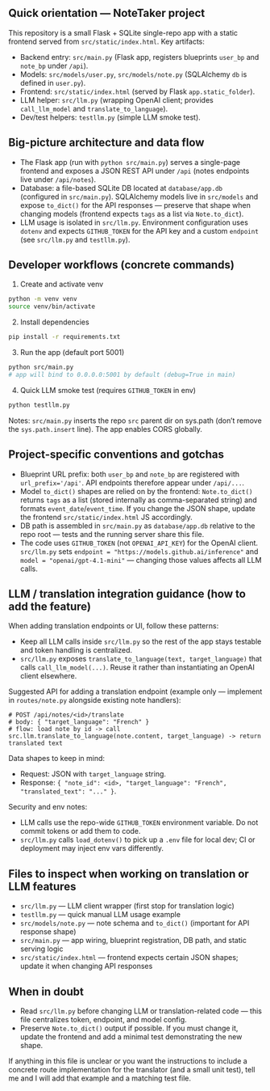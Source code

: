 ## Quick orientation — NoteTaker project

This repository is a small Flask + SQLite single-repo app with a static frontend served from `src/static/index.html`. Key artifacts:

- Backend entry: `src/main.py` (Flask app, registers blueprints `user_bp` and `note_bp` under `/api`).
- Models: `src/models/user.py`, `src/models/note.py` (SQLAlchemy `db` is defined in `user.py`).
- Frontend: `src/static/index.html` (served by Flask `app.static_folder`).
- LLM helper: `src/llm.py` (wrapping OpenAI client; provides `call_llm_model` and `translate_to_language`).
- Dev/test helpers: `testllm.py` (simple LLM smoke test).

## Big-picture architecture and data flow

- The Flask app (run with `python src/main.py`) serves a single-page frontend and exposes a JSON REST API under `/api` (notes endpoints live under `/api/notes`).
- Database: a file-based SQLite DB located at `database/app.db` (configured in `src/main.py`). SQLAlchemy models live in `src/models` and expose `to_dict()` for the API responses — preserve that shape when changing models (frontend expects `tags` as a list via `Note.to_dict`).
- LLM usage is isolated in `src/llm.py`. Environment configuration uses `dotenv` and expects `GITHUB_TOKEN` for the API key and a custom `endpoint` (see `src/llm.py` and `testllm.py`).

## Developer workflows (concrete commands)

1. Create and activate venv
```bash
python -m venv venv
source venv/bin/activate
```
2. Install dependencies
```bash
pip install -r requirements.txt
```
3. Run the app (default port 5001)
```bash
python src/main.py
# app will bind to 0.0.0.0:5001 by default (debug=True in main)
```
4. Quick LLM smoke test (requires `GITHUB_TOKEN` in env)
```bash
python testllm.py
```

Notes: `src/main.py` inserts the repo `src` parent dir on sys.path (don’t remove the `sys.path.insert` line). The app enables CORS globally.

## Project-specific conventions and gotchas

- Blueprint URL prefix: both `user_bp` and `note_bp` are registered with `url_prefix='/api'`. API endpoints therefore appear under `/api/...`.
- Model `to_dict()` shapes are relied on by the frontend: `Note.to_dict()` returns `tags` as a list (stored internally as comma-separated string) and formats `event_date`/`event_time`. If you change the JSON shape, update the frontend `src/static/index.html` JS accordingly.
- DB path is assembled in `src/main.py` as `database/app.db` relative to the repo root — tests and the running server share this file.
- The code uses `GITHUB_TOKEN` (not `OPENAI_API_KEY`) for the OpenAI client. `src/llm.py` sets `endpoint = "https://models.github.ai/inference"` and `model = "openai/gpt-4.1-mini"` — changing those values affects all LLM calls.

## LLM / translation integration guidance (how to add the feature)

When adding translation endpoints or UI, follow these patterns:

- Keep all LLM calls inside `src/llm.py` so the rest of the app stays testable and token handling is centralized.
- `src/llm.py` exposes `translate_to_language(text, target_language)` that calls `call_llm_model(...)`. Reuse it rather than instantiating an OpenAI client elsewhere.

Suggested API for adding a translation endpoint (example only — implement in `routes/note.py` alongside existing note handlers):

```
# POST /api/notes/<id>/translate
# body: { "target_language": "French" }
# flow: load note by id -> call src.llm.translate_to_language(note.content, target_language) -> return translated text
```

Data shapes to keep in mind:
- Request: JSON with `target_language` string.
- Response: `{ "note_id": <id>, "target_language": "French", "translated_text": "..." }`.

Security and env notes:
- LLM calls use the repo-wide `GITHUB_TOKEN` environment variable. Do not commit tokens or add them to code.
- `src/llm.py` calls `load_dotenv()` to pick up a `.env` file for local dev; CI or deployment may inject env vars differently.

## Files to inspect when working on translation or LLM features

- `src/llm.py` — LLM client wrapper (first stop for translation logic)
- `testllm.py` — quick manual LLM usage example
- `src/models/note.py` — note schema and `to_dict()` (important for API response shape)
- `src/main.py` — app wiring, blueprint registration, DB path, and static serving logic
- `src/static/index.html` — frontend expects certain JSON shapes; update it when changing API responses

## When in doubt

- Read `src/llm.py` before changing LLM or translation-related code — this file centralizes token, endpoint, and model config.
- Preserve `Note.to_dict()` output if possible. If you must change it, update the frontend and add a minimal test demonstrating the new shape.

If anything in this file is unclear or you want the instructions to include a concrete route implementation for the translator (and a small unit test), tell me and I will add that example and a matching test file.
